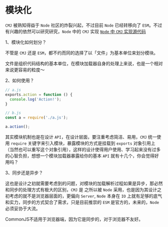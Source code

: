 # 模块化

`CMJ` 被熟知得益于 `Node` 社区的炸裂兴起，不过目前 `Node` 已经转移向了 `ESM`。不过有兴趣的依然可以研究研究，`Node` 中的 `CMJ` 实现 [`Node` 中 `CMJ` 实现源代码](https://github1s.com/nodejs/node/blob/HEAD/lib/internal/modules/cjs/loader.js)

1、模块化如何划分？

不管是 `CMJ` 还是 `ESM`，都不约而同的选择了以「文件」为基本单位来划分模块。

文件是组织代码结构的基本单位，在模块加载器自身的处理上来说，也是一个相对来说更容易的粒度～

2、如何使用？

```js
// a.js
exports.action = function () {
  console.log('Action!');
}

// b.js
const a = require('./a.js');

a.action();
```

其实模块机制也是在设计 `API`，在设计层面，要注重考虑简洁、易用，`CMJ` 统一使用 `require` 关键字来引入模块，暴露模块的方式是挂载到 `exports` 对象引用上（当然也可以重写这个对象引用），这样的设计使得用户使用、学习起来没有过多的心智负担，想想一个模块加载器暴露给你的基本 `API` 就有十几个，你会觉得好用吗？

3、同步还是异步？

这也是设计之初就需要考虑到的问题，对模块的加载解析过程如果是异步，那必然和同步的处理方式有极大的区别，`CMJ` 是 之所以被 `Node` 采用，也是因为其设计之初考虑的就不是浏览器层面的，更偏向 `Server`, `Node` 本身在 `IO` 上就有足够的底气和实力，同步的方式契合了需求，只是目前推崇的 `ESM` 是官方的，未来的，`Node` 必须妥协于大流。

CommonJS不适用于浏览器端，因为它是同步的，对于浏览器不友好。